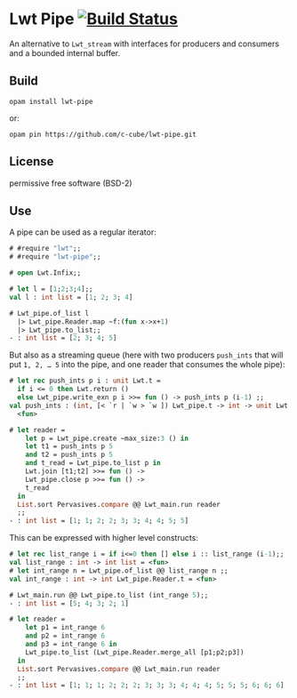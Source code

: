 # Lwt Pipe  [![Build Status](https://travis-ci.org/c-cube/lwt-pipe.svg?branch=master)](https://travis-ci.org/c-cube/lwt-pipe)

An alternative to `Lwt_stream` with interfaces for producers and consumers
and a bounded internal buffer.

## Build

```
opam install lwt-pipe
```

or:

```
opam pin https://github.com/c-cube/lwt-pipe.git
```

## License

permissive free software (BSD-2)

## Use

A pipe can be used as a regular iterator:

```ocaml
# #require "lwt";;
# #require "lwt-pipe";;

# open Lwt.Infix;;

# let l = [1;2;3;4];;
val l : int list = [1; 2; 3; 4]

# Lwt_pipe.of_list l
  |> Lwt_pipe.Reader.map ~f:(fun x->x+1)
  |> Lwt_pipe.to_list;;
- : int list = [2; 3; 4; 5]
```

But also as a streaming queue (here with two producers `push_ints` that will
put `1, 2, … 5` into the pipe, and one reader that consumes the whole pipe):

```ocaml
# let rec push_ints p i : unit Lwt.t =
  if i <= 0 then Lwt.return ()
  else Lwt_pipe.write_exn p i >>= fun () -> push_ints p (i-1) ;;
val push_ints : (int, [< `r | `w > `w ]) Lwt_pipe.t -> int -> unit Lwt.t =
  <fun>

# let reader =
    let p = Lwt_pipe.create ~max_size:3 () in
    let t1 = push_ints p 5
    and t2 = push_ints p 5
    and t_read = Lwt_pipe.to_list p in
    Lwt.join [t1;t2] >>= fun () ->
    Lwt_pipe.close p >>= fun () ->
    t_read
  in
  List.sort Pervasives.compare @@ Lwt_main.run reader
  ;;
- : int list = [1; 1; 2; 2; 3; 3; 4; 4; 5; 5]
```

This can be expressed with higher level constructs:


```ocaml
# let rec list_range i = if i<=0 then [] else i :: list_range (i-1);;
val list_range : int -> int list = <fun>
# let int_range n = Lwt_pipe.of_list @@ list_range n ;;
val int_range : int -> int Lwt_pipe.Reader.t = <fun>

# Lwt_main.run @@ Lwt_pipe.to_list (int_range 5);;
- : int list = [5; 4; 3; 2; 1]

# let reader =
    let p1 = int_range 6
    and p2 = int_range 6
    and p3 = int_range 6 in
    Lwt_pipe.to_list (Lwt_pipe.Reader.merge_all [p1;p2;p3])
  in
  List.sort Pervasives.compare @@ Lwt_main.run reader
  ;;
- : int list = [1; 1; 1; 2; 2; 2; 3; 3; 3; 4; 4; 4; 5; 5; 5; 6; 6; 6]
```

